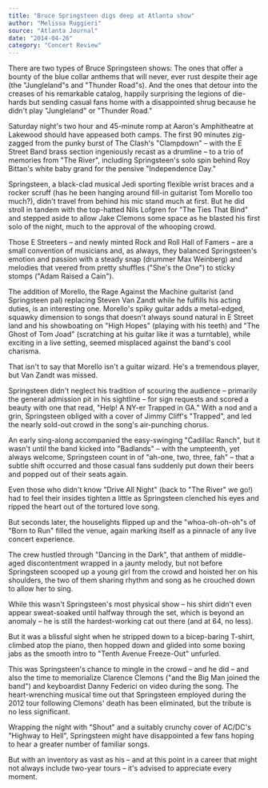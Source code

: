 ```yaml
---
title: "Bruce Springsteen digs deep at Atlanta show"
author: "Melissa Ruggieri"
source: "Atlanta Journal"
date: "2014-04-26"
category: "Concert Review"
---
```


There are two types of Bruce Springsteen shows: The ones that offer a bounty of the blue collar anthems that will never, ever rust despite their age (the "Jungleland"s and "Thunder Road"s). And the ones that detour into the creases of his remarkable catalog, happily surprising the legions of die-hards but sending casual fans home with a disappointed shrug because he didn't play "Jungleland" or "Thunder Road."

Saturday night's two hour and 45-minute romp at Aaron's Amphitheatre at Lakewood should have appeased both camps. The first 90 minutes zig-zagged from the punky burst of The Clash's "Clampdown" – with the E Street Band brass section ingeniously recast as a drumline – to a trio of memories from "The River", including Springsteen's solo spin behind Roy Bittan's white baby grand for the pensive "Independence Day."

Springsteen, a black-clad musical Jedi sporting flexible wrist braces and a rocker scruff (has he been hanging around fill-in guitarist Tom Morello too much?), didn't travel from behind his mic stand much at first. But he did stroll in tandem with the top-hatted Nils Lofgren for "The Ties That Bind" and stepped aside to allow Jake Clemons some space as he blasted his first solo of the night, much to the approval of the whooping crowd.

Those E Streeters – and newly minted Rock and Roll Hall of Famers – are a small convention of musicians and, as always, they balanced Springsteen's emotion and passion with a steady snap (drummer Max Weinberg) and melodies that veered from pretty shuffles ("She's the One") to sticky stomps ("Adam Raised a Cain").

The addition of Morello, the Rage Against the Machine guitarist (and Springsteen pal) replacing Steven Van Zandt while he fulfills his acting duties, is an interesting one. Morello's spiky guitar adds a metal-edged, squawky dimension to songs that doesn't always sound natural in E Street land and his showboating on "High Hopes" (playing with his teeth) and "The Ghost of Tom Joad" (scratching at his guitar like it was a turntable), while exciting in a live setting, seemed misplaced against the band's cool charisma.

That isn't to say that Morello isn't a guitar wizard. He's a tremendous player, but Van Zandt was missed.

Springsteen didn't neglect his tradition of scouring the audience – primarily the general admission pit in his sightline – for sign requests and scored a beauty with one that read, "Help! A NY-er Trapped in GA." With a nod and a grin, Springsteen obliged with a cover of Jimmy Cliff's "Trapped", and led the nearly sold-out crowd in the song's air-punching chorus.

An early sing-along accompanied the easy-swinging "Cadillac Ranch", but it wasn't until the band kicked into "Badlands" – with the umpteenth, yet always welcome, Springsteen count in of "ah-one, two, three, fah" – that a subtle shift occurred and those casual fans suddenly put down their beers and popped out of their seats again.

Even those who didn't know "Drive All Night" (back to "The River" we go!) had to feel their insides tighten a little as Springsteen clenched his eyes and ripped the heart out of the tortured love song.

But seconds later, the houselights flipped up and the "whoa-oh-oh-oh"s of "Born to Run" filled the venue, again marking itself as a pinnacle of any live concert experience.

The crew hustled through "Dancing in the Dark", that anthem of middle-aged discontentment wrapped in a jaunty melody, but not before Springsteen scooped up a young girl from the crowd and hoisted her on his shoulders, the two of them sharing rhythm and song as he crouched down to allow her to sing.

While this wasn't Springsteen's most physical show – his shirt didn't even appear sweat-soaked until halfway through the set, which is beyond an anomaly – he is still the hardest-working cat out there (and at 64, no less).

But it was a blissful sight when he stripped down to a bicep-baring T-shirt, climbed atop the piano, then hopped down and glided into some boxing jabs as the smooth intro to "Tenth Avenue Freeze-Out" unfurled.

This was Springsteen's chance to mingle in the crowd – and he did – and also the time to memorialize Clarence Clemons ("and the Big Man joined the band") and keyboardist Danny Federici on video during the song. The heart-wrenching musical time out that Springsteen employed during the 2012 tour following Clemons' death has been eliminated, but the tribute is no less significant.

Wrapping the night with "Shout" and a suitably crunchy cover of AC/DC's "Highway to Hell", Springsteen might have disappointed a few fans hoping to hear a greater number of familiar songs.

But with an inventory as vast as his – and at this point in a career that might not always include two-year tours – it's advised to appreciate every moment.
